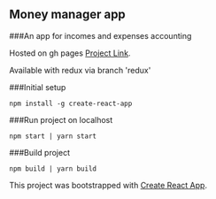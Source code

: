 ## Money manager app

###An app for incomes and expenses accounting 

Hosted on gh pages [Project Link](https://sashazhardetskaya.github.io/react_app/).

Available with redux via branch 'redux'



###Initial setup

```
npm install -g create-react-app
```

###Run project on localhost

```
npm start | yarn start
```

###Build project

```
npm build | yarn build
```
   
This project was bootstrapped with [Create React App](https://github.com/facebookincubator/create-react-app).


